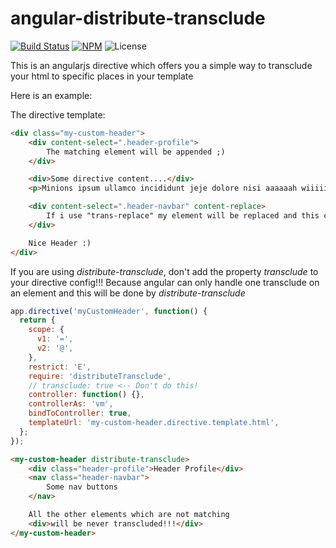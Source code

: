 # angular-distribute-transclude
[![Build Status](https://travis-ci.org/tfiwm/angular-distribute-transclude.svg?branch=master)](https://travis-ci.org/tfiwm/angular-distribute-transclude)
[![NPM](https://img.shields.io/npm/v/angular-distribute-transclude.svg)](https://www.npmjs.com/package/angular-distribute-transclude)
![License](https://img.shields.io/npm/l/angular-translate.svg)

This is an angularjs directive which offers you a simple way to transclude your html to specific places in your template

Here is an example:


The directive template:
```html
<div class="my-custom-header">
    <div content-select=".header-profile">
        The matching element will be appended ;)
    </div>

    <div>Some directive content....</div>
    <p>Minions ipsum ullamco incididunt jeje dolore nisi aaaaaah wiiiii aliqua esse. Irure uuuhhh commodo wiiiii officia bee do bee do bee do sit amet potatoooo veniam. Uuuhhh ut labore jiji. Bappleees butt officia ut bananaaaa esse hana dul sae aliqua chasy. Ad commodo sit amet underweaaar quis po kass para tú enim aute jiji poopayee. Tatata bala tu daa nisi dolore para tú dolor. Ullamco po kass daa exercitation tank yuuu! Ullamco. </p>

    <div content-select=".header-navbar" content-replace>
        If i use "trans-replace" my element will be replaced and this content removed!
    </div>

    Nice Header :)
</div>
```

If you are using *distribute-transclude*, don't add the property _transclude_ to your directive config!!!
Because angular can only handle one transclude on an element and this will be done by *distribute-transclude*

```javascript
app.directive('myCustomHeader', function() {
  return {
    scope: {
      v1: '=',
      v2: '@',
    },
    restrict: 'E',
    require: 'distributeTransclude',
    // transclude: true <-- Don't do this!
    controller: function() {},
    controllerAs: 'vm',
    bindToController: true,
    templateUrl: 'my-custom-header.directive.template.html',
  };
});
```

```html
<my-custom-header distribute-transclude>
    <div class="header-profile">Header Profile</div>
    <nav class="header-navbar">
        Some nav buttons
    </nav>

    All the other elements which are not matching
    <div>will be never transcluded!!!</div>
</my-custom-header>
```
